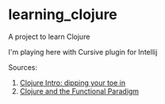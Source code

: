 # learning_clojure

A project to learn Clojure

I'm playing here with Cursive plugin for Intellij

Sources:

1. [Clojure Intro: dipping your toe in](https://www.youtube.com/watch?v=_0RV2sls9yc)
2. [Clojure and the Functional Paradigm](https://youtu.be/2hBl31QP9Pc)